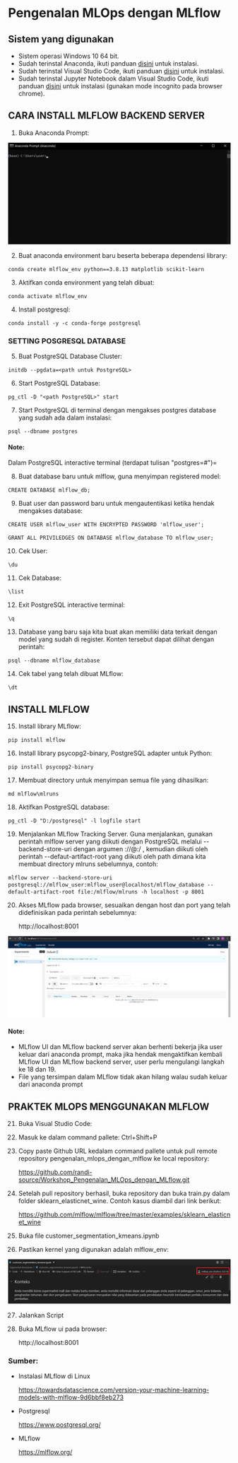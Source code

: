 # Pengenalan MLOps dengan MLflow

## Sistem yang digunakan
* Sistem operasi Windows 10 64 bit.
* Sudah terinstal Anaconda, ikuti panduan [disini](https://docs.anaconda.com/anaconda/install/windows/) untuk instalasi.
* Sudah terinstal Visual Studio Code, ikuti panduan [disini](https://code.visualstudio.com/docs/setup/windows) untuk instalasi.
* Sudah terinstal Jupyter Notebook dalam Visual Studio Code, ikuti panduan [disini](https://towardsdatascience.com/installing-jupyter-notebook-support-in-visual-studio-code-91887d644c5d) untuk instalasi (gunakan mode incognito pada browser chrome).

## CARA INSTALL MLFLOW BACKEND SERVER
1. Buka Anaconda Prompt:

![alt text](https://github.com/randi-source/Workshop_Pengenalan_MLOps_dengan_MLflow/blob/main/Picture/anaconda_prompt.png)

2. Buat anaconda environment baru beserta beberapa dependensi library:
```console
conda create mlflow_env python==3.8.13 matplotlib scikit-learn
```
3. Aktifkan conda environment yang telah dibuat:
```console
conda activate mlflow_env
```
4. Install postgresql:
```console
conda install -y -c conda-forge postgresql
```

### SETTING POSGRESQL DATABASE

5. Buat PostgreSQL Database Cluster:
```console
initdb --pgdata=<path untuk PostgreSQL>
```
6. Start PostgreSQL Database:
```console
pg_ctl -D "<path PostgreSQL>" start
```
7. Start PostgreSQL di terminal dengan mengakses postgres database yang sudah ada dalam instalasi:
```console
psql --dbname postgres
```
#### Note:
Dalam PostgreSQL interactive terminal (terdapat tulisan "postgres=#")=

8. Buat database baru untuk mlflow, guna menyimpan registered model:
```psql
CREATE DATABASE mlflow_db;
```
9. Buat user dan password baru untuk mengautentikasi ketika hendak mengakses database:
```psql
CREATE USER mlflow_user WITH ENCRYPTED PASSWORD 'mlflow_user';
```
```psql
GRANT ALL PRIVILEDGES ON DATABASE mlflow_database TO mlflow_user;
```
10. Cek User:
```psql
\du
```
11. Cek Database:
```psql
\list
```

12. Exit PostgreSQL interactive terminal:
```psql
\q
```

13. Database yang baru saja kita buat akan memiliki data terkait dengan model yang sudah di register. Konten tersebut dapat dilihat dengan perintah:
```psql
psql --dbname mlflow_database
```

14. Cek tabel yang telah dibuat MLflow:
```psql
\dt
```


## INSTALL MLFLOW

15. Install library MLflow:
```console
pip install mlflow
```

16. Install library psycopg2-binary, PostgreSQL adapter untuk Python:
```console
pip install psycopg2-binary
```

17. Membuat directory untuk menyimpan semua file yang dihasilkan:
```console
md mlflow\mlruns
```

18. Aktifkan PostgreSQL database:
```console
pg_ctl -D "D:/postgresql" -l logfile start
```

19. Menjalankan MLflow Tracking Server. Guna menjalankan, gunakan perintah mlflow server yang diikuti dengan PostgreSQL melalui --backend-store-uri dengan argumen <dialec><driver>://<username><password>@<host>:<post>/<database> , kemudian diikuti oleh perintah --defaut-artifact-root yang diikuti oleh path dimana kita membuat directory mlruns sebelumnya, contoh:
```console
mlflow server --backend-store-uri postgresql://mlflow_user:mlflow_user@localhost/mlflow_database --default-artifact-root file:/mlflow/mlruns -h localhost -p 8001
```
  
20. Akses MLflow pada browser, sesuaikan dengan host dan port yang telah didefinisikan pada perintah sebelumnya:

    http://localhost:8001

![alt text](https://github.com/randi-source/Workshop_Pengenalan_MLOps_dengan_MLflow/blob/main/Picture/mlflow_ui.jpeg)

#### Note:

* MLflow UI dan MLflow backend server akan berhenti bekerja jika user keluar dari anaconda prompt, maka jika hendak mengaktifkan kembali MLflow UI dan MLflow backend server, user perlu mengulangi langkah ke 18 dan 19. 
* File yang tersimpan dalam MLflow tidak akan hilang walau sudah keluar dari anaconda prompt

## PRAKTEK MLOPS MENGGUNAKAN MLFLOW
  
21. Buka Visual Studio Code:

22. Masuk ke dalam command pallete:
Ctrl+Shift+P

23. Copy paste Github URL kedalam command pallete untuk pull remote repository pengenalan_mlops_dengan_mlflow ke local repository:
  
    https://github.com/randi-source/Workshop_Pengenalan_MLOps_dengan_MLflow.git

24. Setelah pull repository berhasil, buka repository dan buka train.py dalam folder sklearn_elasticnet_wine. Contoh kasus diambil dari link berikut:
  
    https://github.com/mlflow/mlflow/tree/master/examples/sklearn_elasticnet_wine

25. Buka file customer_segmentation_kmeans.ipynb 

26. Pastikan kernel yang digunakan adalah mlflow_env:

![alt text](https://github.com/randi-source/Workshop_Pengenalan_MLOps_dengan_MLflow/blob/main/Picture/mlflow_env_kernel.png)

27. Jalankan Script

28. Buka MLflow ui pada browser: 
  
    http://localhost:8001


### Sumber: 

* Instalasi MLflow di Linux
  
  https://towardsdatascience.com/version-your-machine-learning-models-with-mlflow-9d6bbf8eb273

* Postgresql 
  
  https://www.postgresql.org/
  
* MLflow
  
  https://mlflow.org/
